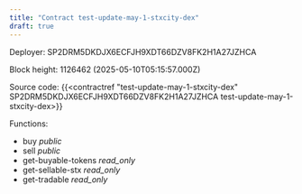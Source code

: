 ```yaml
---
title: "Contract test-update-may-1-stxcity-dex"
draft: true
---
```

Deployer: SP2DRM5DKDJX6ECFJH9XDT66DZV8FK2H1A27JZHCA


 



Block height: 1126462 (2025-05-10T05:15:57.000Z)

Source code: {{<contractref "test-update-may-1-stxcity-dex" SP2DRM5DKDJX6ECFJH9XDT66DZV8FK2H1A27JZHCA test-update-may-1-stxcity-dex>}}

Functions:

* buy _public_
* sell _public_
* get-buyable-tokens _read_only_
* get-sellable-stx _read_only_
* get-tradable _read_only_
